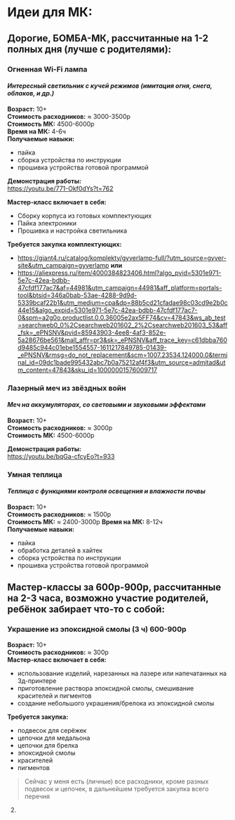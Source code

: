 # Идеи для МК:

## **Дорогие, БОМБА-МК, рассчитанные на 1-2 полных дня (лучше с родителями):**

### **Огненная Wi-Fi лампа**
#### ***Интересный светильник с кучей режимов (имитация огня, снега, облаков, и др.)***
**Возраст:** 10+  
**Стоимость расходников:** ≈ 3000-3500р  
**Стоимость МК:** 4500-6000р  
**Время на МК:** 4-6ч  
**Получаемые навыки:** 
- пайка
- сборка устройства по инструкции
- прошивка устройства готовой программой  

**Демонстрация работы:**  
https://youtu.be/771-Okf0dYs?t=762  

**Мастер-класс включает в себя:**  
- Сборку корпуса из готовых комплектующих
- Пайка электроники
- Прошивка и настройка светильника

**Требуется закупка комплектующих:**  
- https://giant4.ru/catalog/komplekty/gyverlamp-full/?utm_source=gyver-site&utm_campaign=gyverlamp
**или**  
- https://aliexpress.ru/item/4000384823406.html?algo_pvid=5301e971-5e7c-42ea-bdbb-47cfdf177ac7&af=44981&utm_campaign=44981&aff_platform=portals-tool&btsid=346a0bab-53ae-4288-9d9d-5339bcaf22b1&utm_medium=cpa&dp=88b5cd21cfadae98c03cd9e2b0c44e15&algo_expid=5301e971-5e7c-42ea-bdbb-47cfdf177ac7-0&spm=a2g0o.productlist.0.0.36005e2ax5FF74&cv=47843&ws_ab_test=searchweb0_0%2Csearchweb201602_2%2Csearchweb201603_53&aff_fsk=_ePNSNV&pvid=85943903-4ee8-4af3-852e-5a28676be561&mall_affr=pr3&sk=_ePNSNV&aff_trace_key=c61dbba760d9485c944c01ebe1554557-1611217849785-01439-_ePNSNV&rmsg=do_not_replacement&scm=1007.23534.124000.0&terminal_id=09dc1bade995432abc7b0a75212af4f3&utm_source=admitad&utm_content=47843&sku_id=10000001576009717  


### **Лазерный меч из звёздных войн**
#### ***Меч на аккумуляторах, со световыми и звуковыми эффектами***
**Возраст:** 10+  
**Стоимость расходников:** ≈ 3000р  
**Стоимость МК:** 4500-6000р  

**Демонстрация работы:**  
https://youtu.be/bqGa-cfcyEo?t=933

### **Умная теплица**
#### ***Теплица с функциями контроля освещения и влажности почвы***
**Возраст:** 10+  
**Стоимость расходников:** ≈ 1500р  
**Стоимость МК:** ≈ 2400-3000р
**Время на МК:** 8-12ч  
**Получаемые навыки:** 
- пайка
- обработка деталей в хайтек
- сборка устройства по инструкции
- прошивка устройства готовой программой  



## **Мастер-классы за 600р-900р, рассчитанные на 2-3 часа, возможно участие родителей, ребёнок забирает что-то с собой:**  
### Украшение из эпоксидной смолы (3 ч) 600-900р
**Возраст:** 10+  
**Стоимость расходников:** ≈ 300р  
**Мастер-класс включает в себя:**  
- использование изделий, нарезанных на лазере или напечатанных на 3д-принтере
- приготовление раствора эпоксидной смолы, смешивание красителей и пигментов  
- создание небольшого украшения/брелока из эпоксидной смолы  

**Требуется закупка:** 
- подвесок для серёжек
- цепочки для медальона
- цепочки для брелка  
- эпоксидной смолы
- красителей
- пигментов 

>Сейчас у меня есть (личные) все расходники, кроме разных подвесок и цепочек, в дальнейшем требуется закупка всего перечня  

2. 